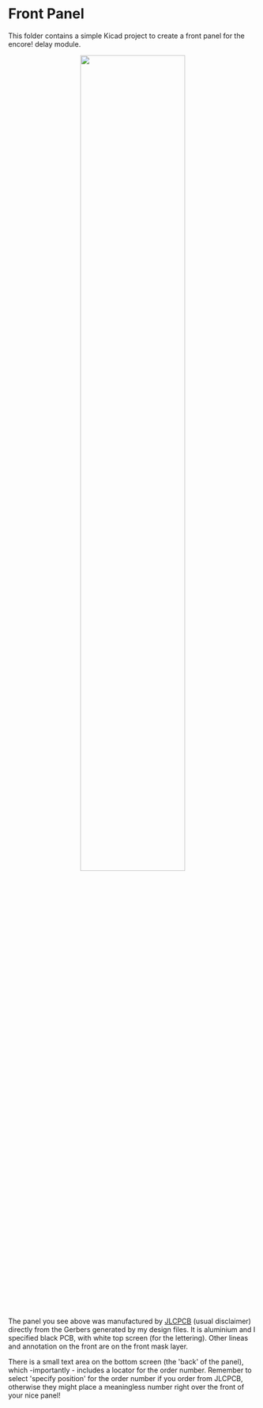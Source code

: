 # Front Panel

This folder contains a simple Kicad project to create a front panel for the encore! delay module.

<p width=100%, align="center">
<img width=65%, src="https://github.com/m0xpd/encore/assets/3152962/079267df-c61b-4a46-a62b-c24c37356298">
</p>  

The panel you see above was manufactured by [JLCPCB](https://jlcpcb.com/) (usual disclaimer) directly from the Gerbers generated by my design files.
It is aluminium and I specified black PCB, with white top screen (for the lettering). Other lineas and annotation on the front 
are on the front mask layer.

There is a small text area on the bottom screen (the 'back' of the panel), which -importantly - includes a locator for the order 
number. Remember to select 'specify position' for the order number if you order from JLCPCB, otherwise they might place a meaningless 
number right over the front of your nice panel!
